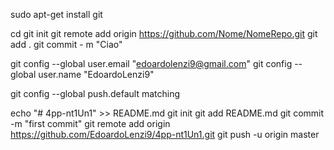 sudo apt-get install git

cd <directory>
git init
git remote add origin <https://github.com/Nome/NomeRepo.git>
git add .
git commit - m "Ciao"

git config --global user.email "edoardolenzi9@gmail.com"
git config --global user.name "EdoardoLenzi9"

git config --global push.default matching


echo "# 4pp-nt1Un1" >> README.md
git init
git add README.md
git commit -m "first commit"
git remote add origin https://github.com/EdoardoLenzi9/4pp-nt1Un1.git
git push -u origin master


